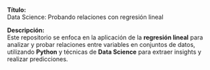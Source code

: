 **Título:**  
Data Science: Probando relaciones con regresión lineal

**Descripción:**  
Este repositorio se enfoca en la aplicación de la **regresión lineal** para analizar y probar relaciones entre variables en conjuntos de datos, utilizando **Python** y técnicas de **Data Science** para extraer insights y realizar predicciones.
